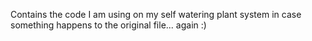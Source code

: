 Contains the code I am using on my self watering plant system in case something happens to the original file... again :)
